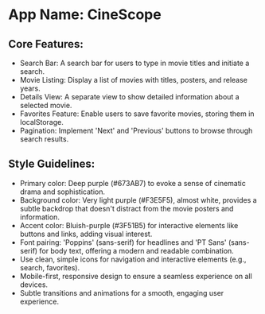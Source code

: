 # **App Name**: CineScope

## Core Features:

- Search Bar: A search bar for users to type in movie titles and initiate a search.
- Movie Listing: Display a list of movies with titles, posters, and release years.
- Details View: A separate view to show detailed information about a selected movie.
- Favorites Feature: Enable users to save favorite movies, storing them in localStorage.
- Pagination: Implement 'Next' and 'Previous' buttons to browse through search results.

## Style Guidelines:

- Primary color: Deep purple (#673AB7) to evoke a sense of cinematic drama and sophistication.
- Background color: Very light purple (#F3E5F5), almost white, provides a subtle backdrop that doesn't distract from the movie posters and information.
- Accent color: Bluish-purple (#3F51B5) for interactive elements like buttons and links, adding visual interest.
- Font pairing: 'Poppins' (sans-serif) for headlines and 'PT Sans' (sans-serif) for body text, offering a modern and readable combination.
- Use clean, simple icons for navigation and interactive elements (e.g., search, favorites).
- Mobile-first, responsive design to ensure a seamless experience on all devices.
- Subtle transitions and animations for a smooth, engaging user experience.